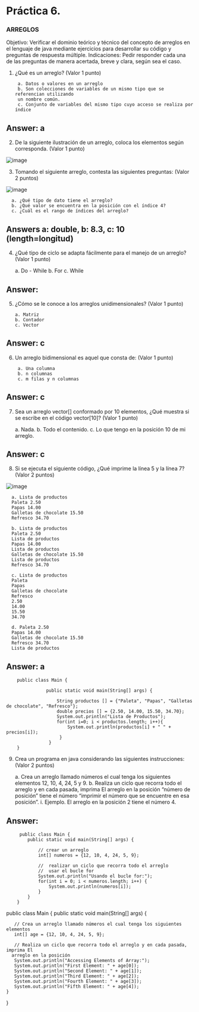 # Práctica 6.

### ARREGLOS

Objetivo: Verificar el dominio teórico y técnico del concepto de arreglos en el lenguaje de
java mediante ejercicios para desarrollar su código y preguntas de respuesta múltiple.
Indicaciones: Pedir responder cada una de las preguntas de manera acertada, breve y
clara, según sea el caso.

1. ¿Qué es un arreglo? (Valor 1 punto)

        a. Datos o valores en un arreglo
        b. Son colecciones de variables de un mismo tipo que se referencian utilizando
        un nombre común.
        c. Conjunto de variables del mismo tipo cuyo acceso se realiza por índice
 ## Answer: a
        
2. De la siguiente ilustración de un arreglo, coloca los elementos según corresponda.
(Valor 1 punto)

![image](https://user-images.githubusercontent.com/91554777/176980202-f705e695-3175-47eb-8e54-5c2cfd5ae148.png)

3. Tomando el siguiente arreglo, contesta las siguientes preguntas: (Valor 2 puntos)

![image](https://user-images.githubusercontent.com/91554777/176980222-c9ac9e57-a50d-4329-9db6-b2b1c02aeae4.png)

      a. ¿Qué tipo de dato tiene el arreglo?
      b. ¿Qué valor se encuentra en la posición con el índice 4?
      c. ¿Cuál es el rango de índices del arreglo?
## Answers a: double, b: 8.3, c: 10 (length=longitud)

      
 4. ¿Qué tipo de ciclo se adapta fácilmente para el manejo de un arreglo? (Valor 1
punto)

      a. Do - While
      b. For
      c. While
## Answer: 
      
 5. ¿Cómo se le conoce a los arreglos unidimensionales? (Valor 1 punto)
 
        a. Matriz
        b. Contador
        c. Vector    
## Answer: c
   
6. Un arreglo bidimensional es aquel que consta de: (Valor 1 punto)

        a. Una columna
        b. n columnas
        c. m filas y n columnas
## Answer: c
        
7. Sea un arreglo vector[] conformado por 10 elementos, ¿Qué muestra si se escribe
en el código vector[10]? (Valor 1 punto)

      a. Nada.
      b. Todo el contenido.
      c. Lo que tengo en la posición 10 de mi arreglo.
## Answer: c    
      
8. Si se ejecuta el siguiente código, ¿Qué imprime la línea 5 y la línea 7? (Valor 2
puntos)

![image](https://user-images.githubusercontent.com/91554777/176980300-634ec85b-39d3-4b54-8101-962128d7252f.png)

      a. Lista de productos
      Paleta 2.50
      Papas 14.00
      Galletas de chocolate 15.50
      Refresco 34.70

      b. Lista de productos
      Paleta 2.50
      Lista de productos
      Papas 14.00
      Lista de productos
      Galletas de chocolate 15.50
      Lista de productos
      Refresco 34.70

      c. Lista de productos
      Paleta
      Papas
      Galletas de chocolate
      Refresco
      2.50
      14.00
      15.50
      34.70

      d. Paleta 2.50
      Papas 14.00
      Galletas de chocolate 15.50
      Refresco 34.70
      Lista de productos
      
## Answer: a

        public class Main {

                   public static void main(String[] args) {

                       String productos [] = {"Paleta", "Papas", "Galletas de chocolate", "Refresco"};
                       double precios [] = {2.50, 14.00, 15.50, 34.70};
                       System.out.println("Lista de Productos");  
                       for(int i=0; i < productos.length; i++){
                           System.out.println(productos[i] + " " + precios[i]);
                        }
                    }
        }
    
 9. Crea un programa en java considerando las siguientes instrucciones: (Valor 2
puntos)

      a. Crea un arreglo llamado números el cual tenga los siguientes elementos 12,
      10, 4, 24, 5 y 9.
      b. Realiza un ciclo que recorra todo el arreglo y en cada pasada, imprima El
      arreglo en la posición “número de posición” tiene el número “imprimir el
      número que se encuentre en esa posición”.
      i. Ejemplo. El arreglo en la posición 2 tiene el número 4.
      
## Answer:

         public class Main {
            public static void main(String[] args) {

                // crear un arreglo
                int[] numeros = {12, 10, 4, 24, 5, 9};

                //  realizar un ciclo que recorra todo el arreglo 
                //  usar el bucle for 
                System.out.println("Usando el bucle for:");
                for(int i = 0; i < numeros.length; i++) {
                    System.out.println(numeros[i]);
                }
            }
        }
    
public class Main {
    public static void main(String[] args) {
  
       // Crea un arreglo llamado números el cual tenga los siguientes elementos
       int[] age = {12, 10, 4, 24, 5, 9};

       // Realiza un ciclo que recorra todo el arreglo y en cada pasada, imprima El
      arreglo en la posición
       System.out.println("Accessing Elements of Array:");
       System.out.println("First Element: " + age[0]);
       System.out.println("Second Element: " + age[1]);
       System.out.println("Third Element: " + age[2]);
       System.out.println("Fourth Element: " + age[3]);
       System.out.println("Fifth Element: " + age[4]);
    }
}    

